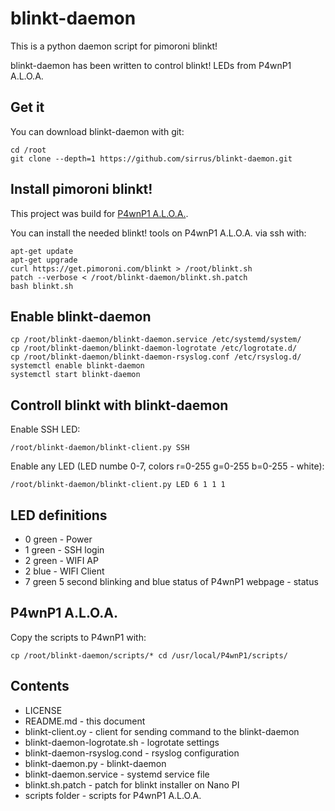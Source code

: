 # blinkt-daemon

This is a python daemon script for pimoroni blinkt!

blinkt-daemon has been written to control blinkt! LEDs from P4wnP1 A.L.O.A.

## Get it

You can download blinkt-daemon with git:

```
cd /root
git clone --depth=1 https://github.com/sirrus/blinkt-daemon.git
```

## Install pimoroni blinkt!

This project was build for [P4wnP1 A.L.O.A.](https://github.com/mame82/P4wnP1_aloa).

You can install the needed blinkt! tools on P4wnP1 A.L.O.A. via ssh with:


```
apt-get update
apt-get upgrade
curl https://get.pimoroni.com/blinkt > /root/blinkt.sh
patch --verbose < /root/blinkt-daemon/blinkt.sh.patch
bash blinkt.sh
```

## Enable blinkt-daemon

```
cp /root/blinkt-daemon/blinkt-daemon.service /etc/systemd/system/
cp /root/blinkt-daemon/blinkt-daemon-logrotate /etc/logrotate.d/
cp /root/blinkt-daemon/blinkt-daemon-rsyslog.conf /etc/rsyslog.d/
systemctl enable blinkt-daemon
systemctl start blinkt-daemon
```

## Controll blinkt with blinkt-daemon

Enable SSH LED:

```
/root/blinkt-daemon/blinkt-client.py SSH
```

Enable any LED (LED numbe 0-7, colors r=0-255 g=0-255 b=0-255 - white):

```
/root/blinkt-daemon/blinkt-client.py LED 6 1 1 1
```

## LED definitions

- 0 green - Power
- 1 green - SSH login
- 2 green - WIFI AP
- 2 blue - WIFI Client
- 7 green 5 second blinking and blue status of P4wnP1 webpage - status

## P4wnP1 A.L.O.A.

Copy the scripts to P4wnP1 with:

```
cp /root/blinkt-daemon/scripts/* cd /usr/local/P4wnP1/scripts/
```

## Contents

- LICENSE
- README.md - this document
- blinkt-client.oy - client for sending command to the blinkt-daemon
- blinkt-daemon-logrotate.sh - logrotate settings
- blinkt-daemon-rsyslog.cond - rsyslog configuration
- blinkt-daemon.py - blinkt-daemon
- blinkt-daemon.service - systemd service file
- blinkt.sh.patch - patch for blinkt installer on Nano PI
- scripts folder - scripts for P4wnP1 A.L.O.A.

